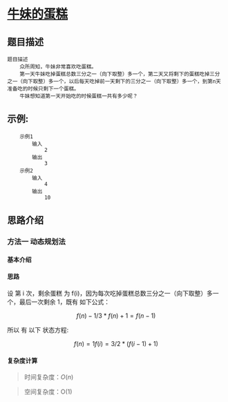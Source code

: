 #  [牛妹的蛋糕](https://www.nowcoder.com/practice/1f7280d9897d4305b2da6790fe131729?tpId=110&tqId=33433&tPage=1&rp=1&ru=/ta/job-code&qru=/ta/job-code/question-ranking)

## 题目描述

    题目描述
        众所周知，牛妹非常喜欢吃蛋糕。
        第一天牛妹吃掉蛋糕总数三分之一（向下取整）多一个，第二天又将剩下的蛋糕吃掉三分之一（向下取整）多一个，以后每天吃掉前一天剩下的三分之一（向下取整）多一个，到第n天准备吃的时候只剩下一个蛋糕。
        牛妹想知道第一天开始吃的时候蛋糕一共有多少呢？

## 示例:
```
  	示例1
        输入
            2
        输出
            3
    示例2
        输入
            4
        输出
            10
```

## 思路介绍

### 方法一 动态规划法

#### 基本介绍

#### 思路

设 第 i 次，剩余蛋糕 为 f(i)，因为每次吃掉蛋糕总数三分之一（向下取整）多一个，最后一次剩余 1，既有 如下公式：

$$f(n) - 1/3*f(n) + 1 = f(n-1)$$

所以 有 以下 状态方程:

$$
    f(n) = 1
    f(i) = 3/2*(f(i-1)+1)
$$

#### 复杂度计算

> 时间复杂度：$O(n)$

> 空间复杂度：O(1)

